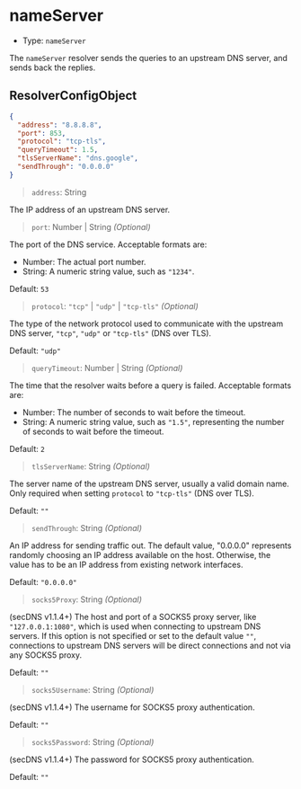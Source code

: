 # nameServer

* Type: `nameServer`

The `nameServer` resolver sends the queries to an upstream DNS server, and sends back the replies.

## ResolverConfigObject

```json
{
  "address": "8.8.8.8",
  "port": 853,
  "protocol": "tcp-tls",
  "queryTimeout": 1.5,
  "tlsServerName": "dns.google",
  "sendThrough": "0.0.0.0"
}
```

> `address`: String

The IP address of an upstream DNS server.

> `port`: Number | String _(Optional)_

The port of the DNS service. Acceptable formats are:

* Number: The actual port number.
* String: A numeric string value, such as `"1234"`.

Default: `53`

> `protocol`: `"tcp"` | `"udp"` | `"tcp-tls"` _(Optional)_

The type of the network protocol used to communicate with the upstream DNS server, `"tcp"`, `"udp"` or `"tcp-tls"` (DNS
over TLS).

Default: `"udp"`

> `queryTimeout`: Number | String _(Optional)_

The time that the resolver waits before a query is failed. Acceptable formats are:

* Number: The number of seconds to wait before the timeout.
* String: A numeric string value, such as `"1.5"`, representing the number of seconds to wait before the timeout.

Default: `2`

> `tlsServerName`: String _(Optional)_

The server name of the upstream DNS server, usually a valid domain name. Only required when setting `protocol`
to `"tcp-tls"` (DNS over TLS).

Default: `""`

> `sendThrough`: String _(Optional)_

An IP address for sending traffic out. The default value, "0.0.0.0" represents randomly choosing an IP address available
on the host. Otherwise, the value has to be an IP address from existing network interfaces.

Default: `"0.0.0.0"`

> `socks5Proxy`: String _(Optional)_

(secDNS v1.1.4+) The host and port of a SOCKS5 proxy server, like `"127.0.0.1:1080"`, which is used when connecting to
upstream DNS servers. If this option is not specified or set to the default value `""`, connections to upstream DNS
servers will be direct connections and not via any SOCKS5 proxy.

Default: `""`

> `socks5Username`: String _(Optional)_

(secDNS v1.1.4+) The username for SOCKS5 proxy authentication.

Default: `""`

> `socks5Password`: String _(Optional)_

(secDNS v1.1.4+) The password for SOCKS5 proxy authentication.

Default: `""`
